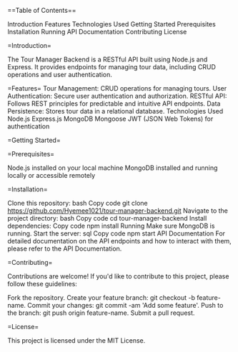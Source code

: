 ==Table of Contents==

Introduction
Features
Technologies Used
Getting Started
Prerequisites
Installation
Running
API Documentation
Contributing
License

=Introduction=

The Tour Manager Backend is a RESTful API built using Node.js and Express. It provides endpoints for managing tour data, including CRUD operations and user authentication.

=Features=
Tour Management: CRUD operations for managing tours.
User Authentication: Secure user authentication and authorization.
RESTful API: Follows REST principles for predictable and intuitive API endpoints.
Data Persistence: Stores tour data in a relational database.
Technologies Used
Node.js
Express.js
MongoDB
Mongoose
JWT (JSON Web Tokens) for authentication

=Getting Started=

=Prerequisites=

Node.js installed on your local machine
MongoDB installed and running locally or accessible remotely

=Installation=

Clone this repository:
bash
Copy code
git clone https://github.com/Hyemee1021/tour-manager-backend.git
Navigate to the project directory:
bash
Copy code
cd tour-manager-backend
Install dependencies:
Copy code
npm install
Running
Make sure MongoDB is running.
Start the server:
sql
Copy code
npm start
API Documentation
For detailed documentation on the API endpoints and how to interact with them, please refer to the API Documentation.

=Contributing=

Contributions are welcome! If you'd like to contribute to this project, please follow these guidelines:

Fork the repository.
Create your feature branch: git checkout -b feature-name.
Commit your changes: git commit -am 'Add some feature'.
Push to the branch: git push origin feature-name.
Submit a pull request.

=License=

This project is licensed under the MIT License.
